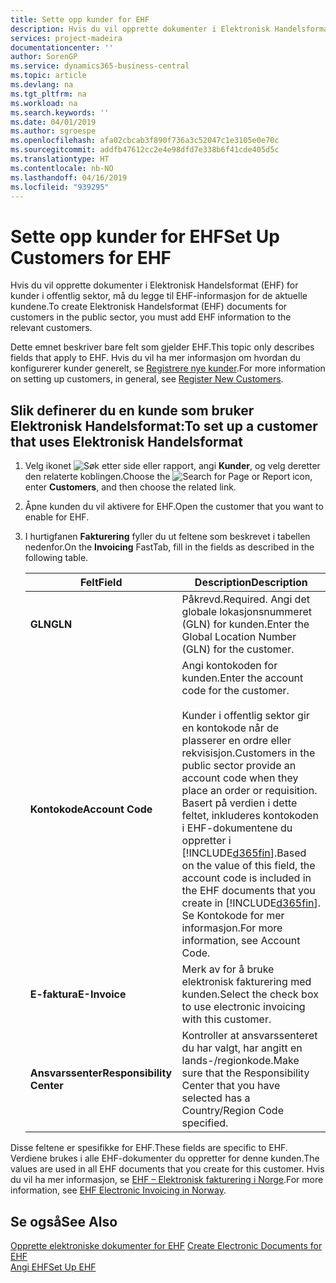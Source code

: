 ```yaml
---
title: Sette opp kunder for EHF
description: Hvis du vil opprette dokumenter i Elektronisk Handelsformat (EHF) for kunder i offentlig sektor, må du legge til EHF-informasjon for de aktuelle kundene.
services: project-madeira
documentationcenter: ''
author: SorenGP
ms.service: dynamics365-business-central
ms.topic: article
ms.devlang: na
ms.tgt_pltfrm: na
ms.workload: na
ms.search.keywords: ''
ms.date: 04/01/2019
ms.author: sgroespe
ms.openlocfilehash: afa02cbcab3f890f736a3c52047c1e3105e0e70c
ms.sourcegitcommit: addfb47612cc2e4e98dfd7e338b6f41cde405d5c
ms.translationtype: HT
ms.contentlocale: nb-NO
ms.lasthandoff: 04/16/2019
ms.locfileid: "939295"
---
```

# <a name="set-up-customers-for-ehf"></a><span data-ttu-id="10407-103">Sette opp kunder for EHF</span><span class="sxs-lookup"><span data-stu-id="10407-103">Set Up Customers for EHF</span></span>
<span data-ttu-id="10407-104">Hvis du vil opprette dokumenter i Elektronisk Handelsformat (EHF) for kunder i offentlig sektor, må du legge til EHF-informasjon for de aktuelle kundene.</span><span class="sxs-lookup"><span data-stu-id="10407-104">To create Elektronisk Handelsformat (EHF) documents for customers in the public sector, you must add EHF information to the relevant customers.</span></span>  

<span data-ttu-id="10407-105">Dette emnet beskriver bare felt som gjelder EHF.</span><span class="sxs-lookup"><span data-stu-id="10407-105">This topic only describes fields that apply to EHF.</span></span> <span data-ttu-id="10407-106">Hvis du vil ha mer informasjon om hvordan du konfigurerer kunder generelt, se [Registrere nye kunder](../../sales-how-register-new-customers.md).</span><span class="sxs-lookup"><span data-stu-id="10407-106">For more information on setting up customers, in general, see [Register New Customers](../../sales-how-register-new-customers.md).</span></span>  

## <a name="to-set-up-a-customer-that-uses-elektronisk-handelsformat"></a><span data-ttu-id="10407-107">Slik definerer du en kunde som bruker Elektronisk Handelsformat:</span><span class="sxs-lookup"><span data-stu-id="10407-107">To set up a customer that uses Elektronisk Handelsformat</span></span>  

1.  <span data-ttu-id="10407-108">Velg ikonet ![Søk etter side eller rapport](../../media/ui-search/search_small.png "Søk etter side eller rapport"), angi **Kunder**, og velg deretter den relaterte koblingen.</span><span class="sxs-lookup"><span data-stu-id="10407-108">Choose the ![Search for Page or Report](../../media/ui-search/search_small.png "Search for Page or Report icon") icon, enter **Customers**, and then choose the related link.</span></span>  
2.  <span data-ttu-id="10407-109">Åpne kunden du vil aktivere for EHF.</span><span class="sxs-lookup"><span data-stu-id="10407-109">Open the customer that you want to enable for EHF.</span></span>  
3.  <span data-ttu-id="10407-110">I hurtigfanen **Fakturering** fyller du ut feltene som beskrevet i tabellen nedenfor.</span><span class="sxs-lookup"><span data-stu-id="10407-110">On the **Invoicing** FastTab, fill in the fields as described in the following table.</span></span>  

    |<span data-ttu-id="10407-111">Felt</span><span class="sxs-lookup"><span data-stu-id="10407-111">Field</span></span>|<span data-ttu-id="10407-112">Description</span><span class="sxs-lookup"><span data-stu-id="10407-112">Description</span></span>|  
    |---------------------------------|---------------------------------------|  
    |<span data-ttu-id="10407-113">**GLN**</span><span class="sxs-lookup"><span data-stu-id="10407-113">**GLN**</span></span>|<span data-ttu-id="10407-114">Påkrevd.</span><span class="sxs-lookup"><span data-stu-id="10407-114">Required.</span></span> <span data-ttu-id="10407-115">Angi det globale lokasjonsnummeret (GLN) for kunden.</span><span class="sxs-lookup"><span data-stu-id="10407-115">Enter the Global Location Number (GLN) for the customer.</span></span>|  
    |<span data-ttu-id="10407-116">**Kontokode**</span><span class="sxs-lookup"><span data-stu-id="10407-116">**Account Code**</span></span>|<span data-ttu-id="10407-117">Angi kontokoden for kunden.</span><span class="sxs-lookup"><span data-stu-id="10407-117">Enter the account code for the customer.</span></span><br /><br /> <span data-ttu-id="10407-118">Kunder i offentlig sektor gir en kontokode når de plasserer en ordre eller rekvisisjon.</span><span class="sxs-lookup"><span data-stu-id="10407-118">Customers in the public sector provide an account code when they place an order or requisition.</span></span> <span data-ttu-id="10407-119">Basert på verdien i dette feltet, inkluderes kontokoden i EHF-dokumentene du oppretter i [!INCLUDE[d365fin](../../includes/d365fin_md.md)].</span><span class="sxs-lookup"><span data-stu-id="10407-119">Based on the value of this field, the account code is included in the EHF documents that you create in [!INCLUDE[d365fin](../../includes/d365fin_md.md)].</span></span> <span data-ttu-id="10407-120">Se Kontokode for mer informasjon.</span><span class="sxs-lookup"><span data-stu-id="10407-120">For more information, see Account Code.</span></span>|  
    |<span data-ttu-id="10407-121">**E-faktura**</span><span class="sxs-lookup"><span data-stu-id="10407-121">**E-Invoice**</span></span>|<span data-ttu-id="10407-122">Merk av for å bruke elektronisk fakturering med kunden.</span><span class="sxs-lookup"><span data-stu-id="10407-122">Select the check box to use electronic invoicing with this customer.</span></span>|  
    |<span data-ttu-id="10407-123">**Ansvarssenter**</span><span class="sxs-lookup"><span data-stu-id="10407-123">**Responsibility Center**</span></span>|<span data-ttu-id="10407-124">Kontroller at ansvarssenteret du har valgt, har angitt en lands-/regionkode.</span><span class="sxs-lookup"><span data-stu-id="10407-124">Make sure that the Responsibility Center that you have selected has a Country/Region Code specified.</span></span>|  

<span data-ttu-id="10407-125">Disse feltene er spesifikke for EHF.</span><span class="sxs-lookup"><span data-stu-id="10407-125">These fields are specific to EHF.</span></span> <span data-ttu-id="10407-126">Verdiene brukes i alle EHF-dokumenter du oppretter for denne kunden.</span><span class="sxs-lookup"><span data-stu-id="10407-126">The values are used in all EHF documents that you create for this customer.</span></span> <span data-ttu-id="10407-127">Hvis du vil ha mer informasjon, se [EHF – Elektronisk fakturering i Norge](ehf-electronic-invoicing-in-norway.md).</span><span class="sxs-lookup"><span data-stu-id="10407-127">For more information, see [EHF Electronic Invoicing in Norway](ehf-electronic-invoicing-in-norway.md).</span></span>  

## <a name="see-also"></a><span data-ttu-id="10407-128">Se også</span><span class="sxs-lookup"><span data-stu-id="10407-128">See Also</span></span>  
 <span data-ttu-id="10407-129">[Opprette elektroniske dokumenter for EHF](how-to-create-electronic-documents-for-ehf.md) </span><span class="sxs-lookup"><span data-stu-id="10407-129">[Create Electronic Documents for EHF](how-to-create-electronic-documents-for-ehf.md) </span></span>  
 [<span data-ttu-id="10407-130">Angi EHF</span><span class="sxs-lookup"><span data-stu-id="10407-130">Set Up EHF</span></span>](how-to-set-up-ehf.md)

